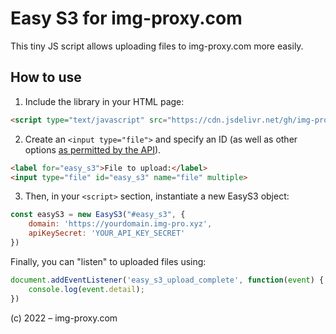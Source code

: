 # Easy S3 for img-proxy.com

This tiny JS script allows uploading files to img-proxy.com more easily.

## How to use

1. Include the library in your HTML page:
```html
<script type="text/javascript" src="https://cdn.jsdelivr.net/gh/img-proxy-com/easy-s3-plugin@main/dist/easy-s3.min.js"></script>
```

2. Create an `<input type="file">` and specify an ID (as well as other options [as permitted by the API](https://developer.mozilla.org/en-US/docs/Web/HTML/Element/Input/file)). 
```html
<label for="easy_s3">File to upload:</label>
<input type="file" id="easy_s3" name="file" multiple>
```

3. Then, in your `<script>` section, instantiate a new EasyS3 object:

```javascript
const easyS3 = new EasyS3("#easy_s3", {
    domain: 'https://yourdomain.img-pro.xyz',
    apiKeySecret: 'YOUR_API_KEY_SECRET'
})
```

Finally, you can "listen" to uploaded files using:
```javascript
document.addEventListener('easy_s3_upload_complete', function(event) {
    console.log(event.detail);
})
```

(c) 2022 – img-proxy.com